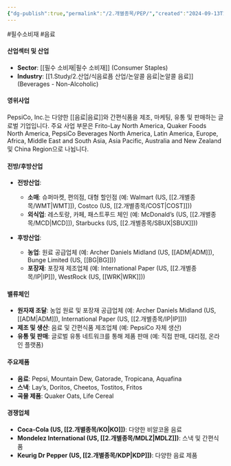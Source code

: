```yaml
---
{"dg-publish":true,"permalink":"/2.개별종목/PEP/","created":"2024-09-13T17:42:59.587+09:00","updated":"2025-06-03T20:06:00.614+09:00"}
---
```


#필수소비재 #음료 

#### 산업섹터 및 산업

- **Sector**: [[필수 소비재\|필수 소비재]] (Consumer Staples)
- **Industry**: [[1.Study/2.산업/식음료픔 산업/논알콜 음료\|논알콜 음료]] (Beverages - Non-Alcoholic)

#### 영위사업

PepsiCo, Inc.는 다양한 [[음료\|음료]]와 간편식품을 제조, 마케팅, 유통 및 판매하는 글로벌 기업입니다. 주요 사업 부문은 Frito-Lay North America, Quaker Foods North America, PepsiCo Beverages North America, Latin America, Europe, Africa, Middle East and South Asia, Asia Pacific, Australia and New Zealand 및 China Region으로 나뉩니다.

#### 전방/후방산업

- **전방산업**:
    - **소매**: 슈퍼마켓, 편의점, 대형 할인점 (예: Walmart (US, [[2.개별종목/WMT\|WMT]]), Costco (US, [[2.개별종목/COST\|COST]]))
    - **외식업**: 레스토랑, 카페, 패스트푸드 체인 (예: McDonald’s (US, [[2.개별종목/MCD\|MCD]]), Starbucks (US, [[2.개별종목/SBUX\|SBUX]]))
      
- **후방산업**:
    - **농업**: 원료 공급업체 (예: Archer Daniels Midland (US, [[ADM\|ADM]]), Bunge Limited (US, [[BG\|BG]]))
    - **포장재**: 포장재 제조업체 (예: International Paper (US, [[2.개별종목/IP\|IP]]), WestRock (US, [[WRK\|WRK]]))

#### 밸류체인

- **원자재 조달**: 농업 원료 및 포장재 공급업체 (예: Archer Daniels Midland (US, [[ADM\|ADM]]), International Paper (US, [[2.개별종목/IP\|IP]]))
- **제조 및 생산**: 음료 및 간편식품 제조업체 (예: PepsiCo 자체 생산)
- **유통 및 판매**: 글로벌 유통 네트워크를 통해 제품 판매 (예: 직접 판매, 대리점, 온라인 플랫폼)

#### 주요제품

- **음료**: Pepsi, Mountain Dew, Gatorade, Tropicana, Aquafina
- **스낵**: Lay’s, Doritos, Cheetos, Tostitos, Fritos
- **곡물 제품**: Quaker Oats, Life Cereal

#### 경쟁업체

- **Coca-Cola (US, [[2.개별종목/KO\|KO]])**: 다양한 비알코올 음료
- **Mondelez International (US, [[2.개별종목/MDLZ\|MDLZ]])**: 스낵 및 간편식품
- **Keurig Dr Pepper (US, [[2.개별종목/KDP\|KDP]])**: 다양한 음료 제품
